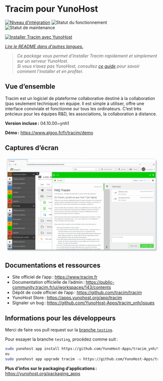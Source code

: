 <!--
Nota bene : ce README est automatiquement généré par <https://github.com/YunoHost/apps/tree/master/tools/readme_generator>
Il NE doit PAS être modifié à la main.
-->

# Tracim pour YunoHost

[![Niveau d’intégration](https://dash.yunohost.org/integration/tracim.svg)](https://ci-apps.yunohost.org/ci/apps/tracim/) ![Statut du fonctionnement](https://ci-apps.yunohost.org/ci/badges/tracim.status.svg) ![Statut de maintenance](https://ci-apps.yunohost.org/ci/badges/tracim.maintain.svg)

[![Installer Tracim avec YunoHost](https://install-app.yunohost.org/install-with-yunohost.svg)](https://install-app.yunohost.org/?app=tracim)

*[Lire le README dans d'autres langues.](./ALL_README.md)*

> *Ce package vous permet d’installer Tracim rapidement et simplement sur un serveur YunoHost.*  
> *Si vous n’avez pas YunoHost, consultez [ce guide](https://yunohost.org/install) pour savoir comment l’installer et en profiter.*

## Vue d’ensemble

Tracim est un logiciel de plateforme collaborative destiné à la collaboration (pas seulement technique) en équipe. Il est simple à utiliser, offre une interface conviviale et fonctionne sur tous les ordinateurs. C’est très précieux pour les équipes R&D, les associations, la collaboration à distance.


**Version incluse :** 04.10.00~ynh1

**Démo :** <https://www.algoo.fr/fr/tracim/demo>

## Captures d’écran

![Capture d’écran de Tracim](./doc/screenshots/feature_app_document.png)

## Documentations et ressources

- Site officiel de l’app : <https://www.tracim.fr>
- Documentation officielle de l’admin : <https://public-community.tracim.fr/ui/workspaces/143/contents>
- Dépôt de code officiel de l’app : <https://github.com/tracim/tracim>
- YunoHost Store : <https://apps.yunohost.org/app/tracim>
- Signaler un bug : <https://github.com/YunoHost-Apps/tracim_ynh/issues>

## Informations pour les développeurs

Merci de faire vos pull request sur la [branche `testing`](https://github.com/YunoHost-Apps/tracim_ynh/tree/testing).

Pour essayer la branche `testing`, procédez comme suit :

```bash
sudo yunohost app install https://github.com/YunoHost-Apps/tracim_ynh/tree/testing --debug
ou
sudo yunohost app upgrade tracim -u https://github.com/YunoHost-Apps/tracim_ynh/tree/testing --debug
```

**Plus d’infos sur le packaging d’applications :** <https://yunohost.org/packaging_apps>
